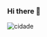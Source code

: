 ### Hi there 👋
![cidade](https://github.com/akbarsigit/akbarsigit/assets/69757628/d50ad52d-bc9b-4fff-8d97-d38257457f29)



<!--
**akbarsigit/akbarsigit** is a ✨ _special_ ✨ repository because its `README.md` (this file) appears on your GitHub profile.

Here are some ideas to get you started:

- 🔭 I’m currently working on ...
- 🌱 I’m currently learning ...
- 👯 I’m looking to collaborate on ...
- 🤔 I’m looking for help with ...
- 💬 Ask me about ...
- 📫 How to reach me: ...
- 😄 Pronouns: ...
- ⚡ Fun fact: ...
-->
